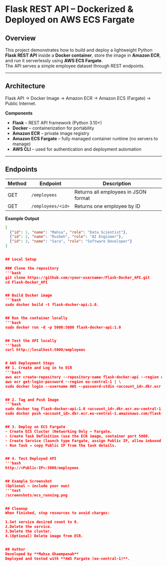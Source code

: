 # Flask REST API – Dockerized & Deployed on AWS ECS Fargate

## Overview
This project demonstrates how to build and deploy a lightweight Python **Flask REST API** inside a **Docker container**, store the image in **Amazon ECR**, and run it serverlessly using **AWS ECS Fargate**.  
The API serves a simple employee dataset through REST endpoints.

---

## Architecture
Flask API → Docker Image → Amazon ECR → Amazon ECS (Fargate) → Public Internet.


**Components**
- **Flask** – REST API framework (Python 3.10+)
- **Docker** – containerization for portability
- **Amazon ECR** – private image registry
- **Amazon ECS Fargate** – fully managed container runtime (no servers to manage)
- **AWS CLI** – used for authentication and deployment automation

---

## Endpoints

| Method | Endpoint | Description |
|--------|-----------|-------------|
| GET | `/employees` | Returns all employees in JSON format |
| GET | `/employees/<id>` | Returns one employee by ID |

**Example Output**
```json
[
  {"id": 1, "name": "Mahsa", "role": "Data Scientist"},
  {"id": 2, "name": "Rusbeh", "role": "AI Engineer"},
  {"id": 3, "name": "Sara", "role": "Software Developer"}
]


## Local Setup

### Clone the repository
'''bash
git clone https://github.com/<your-username>/Flask-Docker_API.git
cd Flask-Docker_API


## Build Docker image
'''bash
sudo docker build -t flask-docker-api:1.0.


## Run the container locally
'''bash
sudo docker run -d -p 5000:5000 flask-docker-api:1.0


## Test the API locally
'''bash
curl http://localhost:5000/employees


# AWS Deployment Steps
## 1. Create and Log in to ECR
'''bash
aws ecr create-repository --repository-name flask-docker-api --region eu-central-1
aws ecr get-login-password --region eu-central-1 | \
sudo docker login --username AWS --password-stdin <account_id>.dkr.ecr.eu-central-1.amazonaws.com


## 2. Tag and Push Image
'''bash
sudo docker tag flask-docker-api:1.0 <account_id>.dkr.ecr.eu-central-1.amazonaws.com/flask-docker-api:1.0
sudo docker push <account_id>.dkr.ecr.eu-central-1.amazonaws.com/flask-docker-api:1.0


## 3. Deploy on ECS Fargate
- Create ECS Cluster (Networking Only – Fargate.
- Create Task Definition (use the ECR image, container port 5000.
- Create Service (launch type Fargate, assign Public IP, allow inbound TCP 5000.
- Run Task → copy Public IP from the task details.


## 4. Test Deployed API
'''bash
http://<Public-IP>:5000/employees


## Example Screenshot
(Optional – include your own)
'''text
/screenshots/ecs_running.png


## Cleanup
When finished, stop resources to avoid charges:

1.Set service desired count to 0.
2.Delete the service.
3.Delete the cluster.
4.(Optional) Delete image from ECR.


## Author
Developed by **Mahsa Ghaempanah**
Deployed and tested with **AWS Fargate (eu-central-1)**.


